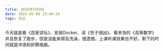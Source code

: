 ```yaml
---
title: 2025年5月9日
date: 2025-05-09 23:40:24
tags: 日记
---
```


今天就是看《百家讲坛》、安装Docker、读《世子很凶》、看宋浩的《高等数学》并且恢复了跑步，但是没能来得及洗澡，很遗憾，上课听课效果也不好，剩下的时间就是冲浪和折腾电脑。
